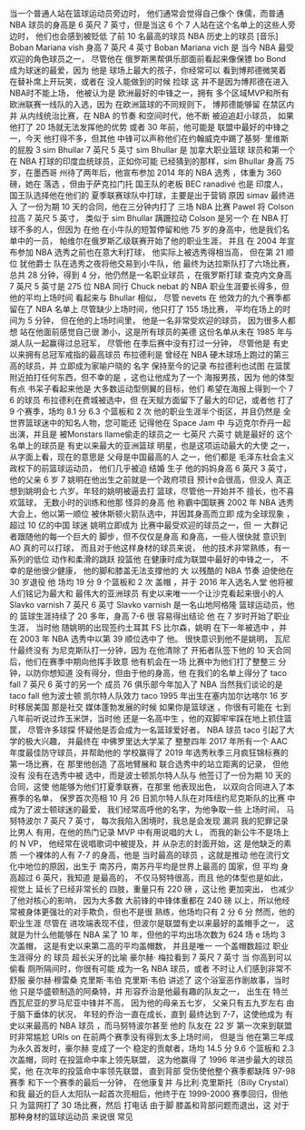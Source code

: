 当一个普通人站在篮球运动员旁边时，
他们通常会觉得自己像个
侏儒，而普通 NBA 球员的身高是 6 英尺
7 英寸，但是当这 6 个
7 人站在这个名单上的这些人旁边时，
他们也会感到被贬低
了前 10 名最高的球员 NBA
历史上的球员
[音乐]
Boban Mariana vish 身高 7 英尺 4
英寸
Boban Mariana vich 是
当今 NBA 最受欢迎的角色球员之一，
尽管他在
俄罗斯黑帮俱乐部面前看起来像保镖 bo Bond
成为球迷的最爱，因为 他是
球场上最大的孩子，你经常可以
看到博邦德微笑着
在替补席上开玩笑，或者在
没人能做到的时候
捡球
这
并不是因为博邦德在进入NBA时不能上场，
他被认为是
欧洲最好的中锋之一，拥有
多个区域MVP和所有
欧洲联赛一线队的入选，因为
在欧洲篮球的不同规则下，
博邦德能够留
在禁区内并
从内线统治比赛，在 NBA 的节奏
和空间时代，他不断
被迫追赶小球员，
如果他打了 20 场就无法发挥他的优势
或者 30 年前，他可能是
联盟中最好的中锋之一，今天
他打得不多，但其他
中锋可以声称他们在约翰威克中踢了基努·
里维斯的屁股 3 sim
Bhullar 7 英尺 5 英寸 sim Bhullar 是
加拿大职业篮球
球员和第一个
在 NBA 打球的印度血统球员，正如你可能
已经猜到的那样，sim
Bhullar 身高 75
岁，在墨西哥
州待了两年后，他宣布参加 2014 年的 NBA 选秀
，体重为 360 磅，她在 落选
，但由于萨克拉门托
国王队的老板 BEC ranadivé 也是
印度人，国王队选择他在他们的
夏季联赛球队中打球，主要是出于营销
原因 simav 最终进入
了一份为期 10 天的合同，他在三分钟内打了
三场 NBA 比赛
Pawel 将 Colson 拉高 7 英尺 5 英寸，
类似于 sim Bhullar 蹒跚拉动
Colson 是另一个
在 NBA 打球不多的人，但因为 在他
在小牛队的短暂停留和他
75 岁的身高中，他是我们名单中的一员，
帕维尔在俄罗斯乙级联赛开始了他的职业生涯，
并且
在 2004 年宣布参加 NBA 选秀之前也在意大利打球，
他实际上被选秀得相当高，
但在第 21 顺位 犹他爵士
队在选秀之夜将他交易到小牛队，他
最终为达拉斯队打了六场比赛，
总共 28 分钟，得到 4
分，他仍然是一名职业球员
，在俄罗斯打球 查克内文身高 7 英尺 5
英寸是 275 位 NBA 同行
Chuck nebat 的
NBA 职业生涯要长得多，但他的平均上场时间
看起来与 Bhullar 相似，
尽管 nevets 在
他效力的九个赛季都留在了 NBA 名单上
尽管缺少上场时间，他只打了 155 场比赛，
平均在场上的时间为 5 分钟，
但在他的上场时间里，
他是一名非常受欢迎的球员，
因为很多人都想
站在他面前感觉自己很
渺小，这是所有球员的美德
这份名单从未在 1985 年与湖人队一起赢得过总冠军，
尽管他
在季后赛中没有打过一分钟，
尽管他是
有史以来拥有总冠军戒指的最高球员
布拉德利是
曾经在 NBA 硬木球场上跑过的第三高的球员，并
立即成为家喻户晓的
名字 保持至今的记录
布拉德利也试图
在篮筐附近拍打任何东西，但不幸的是
，这也让他成为了一个
海报男孩，因为
他的体型有点 书呆子看起来他是
大多数运动型侧翼的目标，他们
希望在海报上得到一个 7 6 的球员
布拉德利在费城被选中，但
在天赋方面留下了最大的印记，或者他
打了 9 个赛季，场均
8.1 分 6.3 个篮板和 2 次
他的职业生涯半个街区，并且仍然是
全世界篮球迷中的知名人物，您可能还
记得他在 Space Jam 中
与迈克尔乔丹一起出演，并且是
被Monstars llame偷走的球员之一 七英尺
六英寸
姚是最好的 这个名单上的球员是
有史以来最大的亚洲篮球
明星，也是这项运动最大的大使
之一，从字面上看，现在的意思是
父母是中国最高的人
之一，他们都是
毛泽东社会主义政权下的前篮球运动员，
他们几乎被迫 结婚
生子 他的妈妈身高 6 英尺 3
英寸，他的父亲 6 岁 7
姚明在他出生之前就是一个政府项目
预计e会很高，但没人
真正想到姚明会七
六岁。年轻的姚明被逼去打
篮球，尽管他一开始并不
擅长，也不喜欢篮球，
无数小时的训练和他那
怪异的身高 他
称霸中国联赛
2002 年 NBA 选秀大会上，他以第一顺位
被休斯顿火箭队选中，并因其身高而立即
成为全球现象
，超过 10 亿的中国
球迷
姚明立即成为
比赛中最受欢迎的球员之一，但 一
大群记者跟随他的每一个巨大的
脚步，但不仅仅是身高
和身高，一些人很快就
意识到 AO 真的可以打球，
而且对于他这样身材的球员来说，
他的技术非常熟练，有一系列的低位
动作和柔滑的跳跃 投篮他
在健康时成为联盟中最好的中锋之一，
不幸的是他很少健康，
他的脚和膝盖无法支撑他的
大 以残酷的 NBA 节奏
迫使他在 30 岁退役 他
场均 19 分 9 个篮板和 2 次
盖帽
，并于 2016 年入选名人堂 他将被
人们铭记为最大和
最伟大的亚洲球员
有史以来唯一一个让沙克看起来很小的人
Slavko varnish 7 英尺 6 英寸
Slavko varnish 是一名山地阿格隆
篮球运动员，他的
篮球生涯持续了 20
多年，身高 7-6 很
容易得出结论 他
在 7 岁时开始了职业生涯，
当时他
随姚明的出现签约土耳其 FS 比尔森，姚明
在下一年被选中
，并
在 2003 年 NBA 选秀中以第 39 顺位选中了
他。 很快意识到他不是姚明，
瓦尼什最终没有
为尼克斯队打一分钟，因为
在他清除了
开拓者队签下他的 10 天合同后，他们在赛季中期向他挥手致意
他有机会在一场
比赛中为他们打了整整三
分钟，以防你想知道
没有得分，但由于他的身高，他
在我们的名单上得分了
taco fall 7 英尺 6 英寸的另一个
成员 76 俱乐部今年加入了 NBA
当然我们谈论的是
taco fall 他为波士顿
凯尔特人队效力 taco 1995 年出生在塞内加尔达喀尔
16 岁时移居美国 那是社交
媒体蓬勃发展的时候 如果你是篮球迷
，你很有可能在
七到八年前听说过炸玉米饼，当时他
还是一名高中生
，他的双脚牢牢踩在地上抓住篮筐，
尽管许多球探
怀疑他是否会成为一名篮球爱好者。 NBA 球员
taco 引起了大学的极大兴趣，
并最终在
中佛罗里达大学呆了
整整四年
2017 年所有一个 AAC 年度最佳防守球员，并帮助他的
学校赢得了 2019 年选秀秋季三月疯狂锦标赛的第一场比赛，在
那里他创造
了高地臂展和
联合选秀中的站立距离的记录，
但他没有 没有在选秀中被
选中，而是波士顿凯尔特人队与
他签订了一份为期 10 天的合同，这使
他能够为他们打夏季联赛，在那里
他表现出色，
以双向合同进入了本赛季的名单，
保罗首次亮相
10 月 26 日凯尔特人队在对阵纽约尼克斯队的比赛
中成为了波士顿球迷的最爱，
我们经常高呼他的名字，为他争取一些
上场时间，
马努特波尔 7 英尺 7 英寸，
每次我陷入困境时，我总是会发现
漏洞
我的犯罪记录比男人
有用，在他的热门记录 MVP 中有用说唱的大 L，
而我的新公牛不是场上的 N VP，
他经常在说唱歌词中被提及，并
从杂志的封面开始，这
是他缺乏的素质 一个裸体的人有
7-7 的身高，他是
当时最高的球员
，这就是推动
他在流行文化中地位的原因，出生于
南苏丹，南苏丹平均是世界上最高的
国家，但 平均
身高超过 6 英尺，我知道
是最高的，
不仅马努特很高，而且
他的体型也是如此，视觉上
延长了已经非常长的
四肢，重量只有 220 磅
，这让他 更加突出，
也减少了他对核心的影响，
因为大多数
大前锋的中锋体重都在 240 磅
以上，所以他经常被身体更强壮的对手欺负，但也不是很
熟练，他场均只有
2 分 6 分 然而，他的职业生涯
尽管在
进攻端表现不佳，但波尔是联盟有史以来最好的盖帽手之一，
这就是为什么他能够在
NBA 呆了 10 年，但他的平均出场次数为 624 场
e 场均 3 次盖帽，
这是有史以来第二高的平均盖帽数，
并且是唯一
一个盖帽数超过
职业生涯得分
的
球员
超长尖牙的比喻 豪尔赫·
梅拉看到 7 英尺 7 英寸 当
你高到可以偷看
厕所隔间时，你很有可能
成为一名 NBA 球员，或者
不时让人们感到非常不舒服
豪尔赫·穆雷桑 克里斯·韦伯 克里斯·韦伯 讲述了
这个浴室恶作剧故事，当时他
只是华盛顿制造的阿桑特，并
形容乔治是他最有趣的队友之一，
出生在
特兰西瓦尼亚的罗马尼亚中锋并不高，
因为他的母亲五七岁，
父亲只有五九岁左右
由于脑下垂体的状况，
年轻的乔治一直在成长，直到
最终达到 7-7，这使他成为
有史以来最高的 NBA 球员
，而马努特波尔甚至 他的
队友在 22 岁
第一次来到联盟时非常尴尬
URIs on
在前两个赛季没有得到太多上场时间，
但是当
他在第三年成为永久首发时，豪尔赫
变成了一个 稳定的贡献者，场均 14.5
分 9.6 个篮板和 2.3 次盖帽，同时
在投篮命中率上领先联盟，
这为他赢得
了 1996 年进步最大的球员奖，他
在次年的投篮命中率领先联盟，
直到背部
受伤使他整个赛季都缺阵 97-98 赛季
和下一个赛季的最后一分钟，
在他康复并
与比利·克里斯托（Billy Crystal）和我
最近的巨人太阳队一起首次亮相后，他终于在
1999-2000 赛季回归，但他只
为篮网打了 30 场比赛，然后
打电话 由于脚
膝盖和背部问题而退出，这
对于那种身材的篮球运动员
来说很
常见

